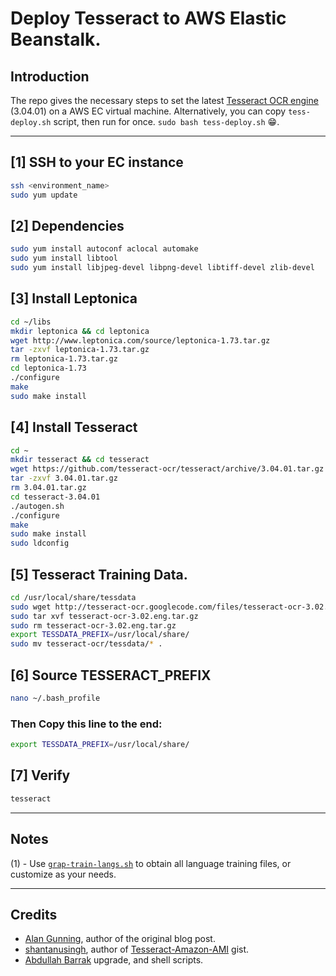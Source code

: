 # Deploy Tesseract to AWS Elastic Beanstalk.

## Introduction
The repo gives the necessary steps to set the latest [Tesseract OCR engine](https://github.com/tesseract-ocr/tesseract) (3.04.01) on a AWS EC virtual machine.
Alternatively, you can copy `tess-deploy.sh` script, then run for once. `sudo bash tess-deploy.sh` 😁.
    
---
## [1] SSH to your EC instance
```sh
ssh <environment_name>
sudo yum update
```

## [2] Dependencies
```sh
sudo yum install autoconf aclocal automake
sudo yum install libtool
sudo yum install libjpeg-devel libpng-devel libtiff-devel zlib-devel
```
## [3] Install Leptonica
```sh
cd ~/libs
mkdir leptonica && cd leptonica
wget http://www.leptonica.com/source/leptonica-1.73.tar.gz
tar -zxvf leptonica-1.73.tar.gz
rm leptonica-1.73.tar.gz
cd leptonica-1.73
./configure
make
sudo make install
```
## [4] Install Tesseract
```sh
cd ~
mkdir tesseract && cd tesseract
wget https://github.com/tesseract-ocr/tesseract/archive/3.04.01.tar.gz
tar -zxvf 3.04.01.tar.gz
rm 3.04.01.tar.gz
cd tesseract-3.04.01
./autogen.sh
./configure
make
sudo make install
sudo ldconfig
```
## [5] Tesseract Training Data.
```sh
cd /usr/local/share/tessdata
sudo wget http://tesseract-ocr.googlecode.com/files/tesseract-ocr-3.02.eng.tar.gz
sudo tar xvf tesseract-ocr-3.02.eng.tar.gz
sudo rm tesseract-ocr-3.02.eng.tar.gz
export TESSDATA_PREFIX=/usr/local/share/
sudo mv tesseract-ocr/tessdata/* .
```

## [6] Source TESSERACT_PREFIX
```sh
nano ~/.bash_profile
```

### Then Copy this line to the end:
```sh
export TESSDATA_PREFIX=/usr/local/share/
```

## [7] Verify
```sh
tesseract
```

---
## Notes
(1) - Use [`grap-train-langs.sh`](https://github.com/abarrak/tesseract-on-aws/blob/master/grap-train-langs.sh) to obtain all language training files, or customize as your needs.

---
## Credits
* [Alan Gunning](https://github.com/alangunning), author of the original blog post.
* [shantanusingh](https://gist.github.com/shantanusingh), author of [Tesseract-Amazon-AMI](https://gist.github.com/shantanusingh/6526664/revisions) gist.
* [Abdullah Barrak](https://github.com/abarrak) upgrade, and shell scripts.
